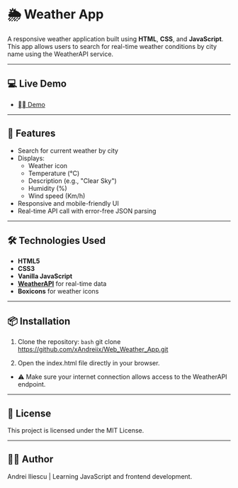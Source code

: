 # 🌦️ Weather App

A responsive weather application built using **HTML**, **CSS**, and **JavaScript**. This app allows users to search for real-time weather conditions by city name using the WeatherAPI service.

---

## 💻 Live Demo

- [⛓️‍💥 Demo](https://web-weather-app-one.vercel.app/)

---

## 🚀 Features

- Search for current weather by city
- Displays:
  - Weather icon
  - Temperature (°C)
  - Description (e.g., "Clear Sky")
  - Humidity (%)
  - Wind speed (Km/h)
- Responsive and mobile-friendly UI
- Real-time API call with error-free JSON parsing

---

## 🛠️ Technologies Used

- **HTML5**
- **CSS3**
- **Vanilla JavaScript**
- **[WeatherAPI](https://www.weatherapi.com/)** for real-time data
- **Boxicons** for weather icons

---

## 📦 Installation

1. Clone the repository:
   ```bash```
   git clone https://github.com/xAndreiix/Web_Weather_App.git

2. Open the index.html file directly in your browser.
- ⚠️ Make sure your internet connection allows access to the WeatherAPI endpoint.

---

## 🪪 License
This project is licensed under the MIT License.

---

## 🙋‍♂️ Author
Andrei Iliescu | Learning JavaScript and frontend development.
